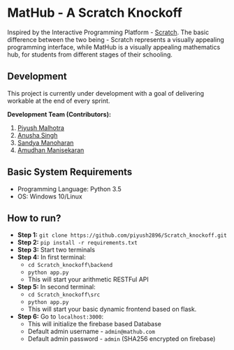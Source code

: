# MatHub - A Scratch Knockoff
Inspired by the Interactive Programming Platform - [Scratch](https://scratch.mit.edu/). The basic difference between the two being - Scratch represents a visually appealing programming interface, while MatHub is a visually appealing mathematics hub, for students from different stages of their schooling.

## Development
This project is currently under development with a goal of delivering workable at the end of every sprint.

**Development Team (Contributors):**
1. [Piyush Malhotra](https://github.com/piyush2896/)
2. [Anusha Singh](https://github.com/anushasingh30/)
3. [Sandya Manoharan](https://github.com/san1197/)
4. [Amudhan Manisekaran](https://github.com/AmudhanManisekaran)

## Basic System Requirements
- Programming Language: Python 3.5
- OS: Windows 10/Linux

## How to run?
- **Step 1:** `git clone https://github.com/piyush2896/Scratch_knockoff.git`
- **Step 2:** `pip install -r requirements.txt`
- **Step 3:** Start two terminals
- **Step 4:** In first terminal:
  - `cd Scratch_knockoff\backend`
  - `python app.py`
  - This will start your arithmetic RESTFul API
- **Step 5:** In second terminal:
  - `cd Scratch_knockoff\src`
  - `python app.py`
  - This will start your basic dynamic frontend based on flask.
- **Step 6:** Go to `localhost:3000`:
  - This will initialize the firebase based Database
  - Default admin username - `admin@mathub.com`
  - Default admin password - `admin` (SHA256 encrypted on firebase)
